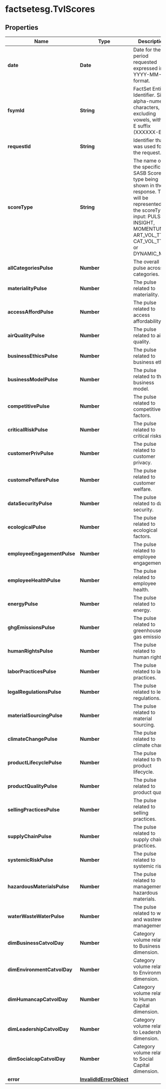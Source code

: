 # factsetesg.TvlScores

## Properties

Name | Type | Description | Notes
------------ | ------------- | ------------- | -------------
**date** | **Date** | Date for the period requested expressed in YYYY-MM-DD format. | [optional] 
**fsymId** | **String** | FactSet Entity Identifier. Six alpha-numeric characters, excluding vowels, with a -E suffix (XXXXXX-E). | [optional] 
**requestId** | **String** | Identifier that was used for the request. | [optional] 
**scoreType** | **String** | The name of the specific SASB Score type being shown in the response. This will be represented by the scoreTypes input: PULSE, INSIGHT, MOMENTUM, ART_VOL_TTM, CAT_VOL_TTM, or DYNAMIC_MAT. | [optional] 
**allCategoriesPulse** | **Number** | The overall pulse across all categories. | [optional] 
**materialityPulse** | **Number** | The pulse related to materiality. | [optional] 
**accessAffordPulse** | **Number** | The pulse related to access affordability. | [optional] 
**airQualityPulse** | **Number** | The pulse related to air quality. | [optional] 
**businessEthicsPulse** | **Number** | The pulse related to business ethics. | [optional] 
**businessModelPulse** | **Number** | The pulse related to the business model. | [optional] 
**competitivePulse** | **Number** | The pulse related to competitive factors. | [optional] 
**criticalRiskPulse** | **Number** | The pulse related to critical risks. | [optional] 
**customerPrivPulse** | **Number** | The pulse related to customer privacy. | [optional] 
**customePelfarePulse** | **Number** | The pulse related to customer welfare. | [optional] 
**dataSecurityPulse** | **Number** | The pulse related to data security. | [optional] 
**ecologicalPulse** | **Number** | The pulse related to ecological factors. | [optional] 
**employeeEngagementPulse** | **Number** | The pulse related to employee engagement. | [optional] 
**employeeHealthPulse** | **Number** | The pulse related to employee health. | [optional] 
**energyPulse** | **Number** | The pulse related to energy. | [optional] 
**ghgEmissionsPulse** | **Number** | The pulse related to greenhouse gas emissions. | [optional] 
**humanRightsPulse** | **Number** | The pulse related to human rights. | [optional] 
**laborPracticesPulse** | **Number** | The pulse related to labor practices. | [optional] 
**legalRegulationsPulse** | **Number** | The pulse related to legal regulations. | [optional] 
**materialSourcingPulse** | **Number** | The pulse related to material sourcing. | [optional] 
**climateChangePulse** | **Number** | The pulse related to climate change. | [optional] 
**productLifecyclePulse** | **Number** | The pulse related to the product lifecycle. | [optional] 
**productQualityPulse** | **Number** | The pulse related to product quality. | [optional] 
**sellingPracticesPulse** | **Number** | The pulse related to selling practices. | [optional] 
**supplyChainPulse** | **Number** | The pulse related to supply chain practices. | [optional] 
**systemicRiskPulse** | **Number** | The pulse related to systemic risks. | [optional] 
**hazardousMaterialsPulse** | **Number** | The pulse related to management of hazardous materials. | [optional] 
**waterWasteWaterPulse** | **Number** | The pulse related to water and wastewater management. | [optional] 
**dimBusinessCatvolDay** | **Number** | Category volume related to Business dimension. | [optional] 
**dimEnvironmentCatvolDay** | **Number** | Category volume related to Environment dimension. | [optional] 
**dimHumancapCatvolDay** | **Number** | Category volume related to Human Capital dimension. | [optional] 
**dimLeadershipCatvolDay** | **Number** | Category volume related to Leadership dimension. | [optional] 
**dimSocialcapCatvolDay** | **Number** | Category volume related to Social Capital dimension. | [optional] 
**error** | [**InvalidIdErrorObject**](InvalidIdErrorObject.md) |  | [optional] 


